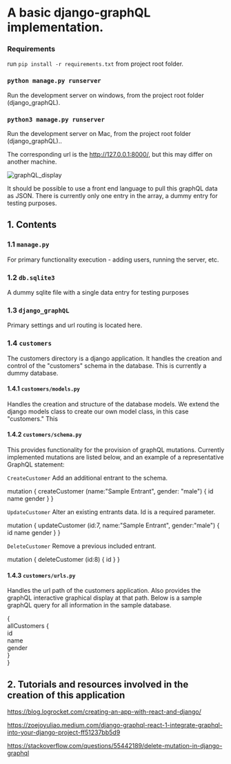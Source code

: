 # A basic django-graphQL implementation.

### Requirements
run `pip install -r requirements.txt` from project root folder.

### `python manage.py runserver` 
Run the development server on windows, from the project root folder (django_graphQL).

### `python3 manage.py runserver`
Run the development server on Mac, from the project root folder (django_graphQL)..

The corresponding url is the http://127.0.0.1:8000/, but this may differ on another machine. 

![graphQL_display](https://user-images.githubusercontent.com/71881578/122923945-1f91cc00-d35d-11eb-87c9-f255b29205c0.PNG)

It should be possible to use a front end language to pull this graphQL data as JSON. There is currently
only one entry in the array, a dummy entry for testing purposes. 

## 1. Contents
### 1.1 `manage.py`
For primary functionality execution - adding users, running the server, etc.

### 1.2 `db.sqlite3`
A dummy sqlite file with a single data entry for testing purposes

### 1.3 `django_graphQL`
Primary settings and url routing is located here.

### 1.4 `customers`
The customers directory is a django application. It handles the creation and control of the "customers" schema in the database. This is currently a dummy database.

#### 1.4.1 `customers/models.py`
Handles the creation and structure of the database models. We extend the django models class to create our own model class, in this case "customers." This

#### 1.4.2 `customers/schema.py`
This provides functionality for the provision of graphQL mutations. Currently implemented mutations are listed below, and an example of a representative GraphQL statement:

`CreateCustomer`
Add an additional entrant to the schema.

mutation {
  createCustomer (name:"Sample Entrant", gender: "male") {
    id
    name
    gender
  }
}

`UpdateCustomer`
Alter an existing entrants data. Id is a required parameter.

mutation {
  updateCustomer (id:7, name:"Sample Entrant", gender:"male") {
    id
    name
    gender
  }
}


`DeleteCustomer`
Remove a previous included entrant.

mutation {
  deleteCustomer (id:8) {
    id
  }
}

#### 1.4.3 `customers/urls.py`
Handles the url path of the customers application. Also provides the graphQL interactive graphical display at that path. Below is a sample graphQL query for all
information in the sample database.

{  
  allCustomers {  
    id  
    name  
    gender  
  }  
}  
  
## 2. Tutorials and resources involved in the creation of this application

https://blog.logrocket.com/creating-an-app-with-react-and-django/

https://zoejoyuliao.medium.com/django-graphql-react-1-integrate-graphql-into-your-django-project-ff51237bb5d9

https://stackoverflow.com/questions/55442189/delete-mutation-in-django-graphql